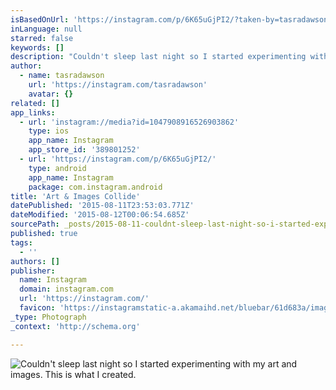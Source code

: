 ```yaml
---
isBasedOnUrl: 'https://instagram.com/p/6K65uGjPI2/?taken-by=tasradawson'
inLanguage: null
starred: false
keywords: []
description: "Couldn't sleep last night so I started experimenting with my art and images. This is what I created."
author:
  - name: tasradawson
    url: 'https://instagram.com/tasradawson'
    avatar: {}
related: []
app_links:
  - url: 'instagram://media?id=1047908916526903862'
    type: ios
    app_name: Instagram
    app_store_id: '389801252'
  - url: 'https://instagram.com/p/6K65uGjPI2/'
    type: android
    app_name: Instagram
    package: com.instagram.android
title: 'Art & Images Collide'
datePublished: '2015-08-11T23:53:03.771Z'
dateModified: '2015-08-12T00:06:54.685Z'
sourcePath: _posts/2015-08-11-couldnt-sleep-last-night-so-i-started-experimenting-with-my.md
published: true
tags:
  - ''
authors: []
publisher:
  name: Instagram
  domain: instagram.com
  url: 'https://instagram.com/'
  favicon: 'https://instagramstatic-a.akamaihd.net/bluebar/61d683a/images/ico/favicon.ico'
_type: Photograph
_context: 'http://schema.org'

---
```

![Couldn't sleep last night so I started experimenting with my art and images&period; This is what I created&period;](https://igcdn-photos-g-a.akamaihd.net/hphotos-ak-xaf1/t51.2885-15/11849227_856947441061302_114763959_n.jpg)